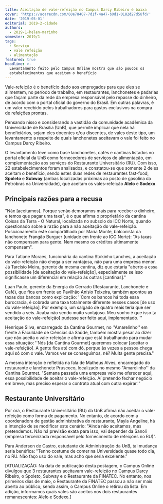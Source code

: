 ```yaml
---
title: Aceitação de vale-refeição no Campus Darcy Ribeiro é baixa
cover: 'https://ucarecdn.com/60e78407-7d1f-4a47-b0d1-0182d27d58fd/'
date: '2019-05-01'
editorial: 2019-2-cidade
authors:
  - 2019-1-helen-marinho
semester: 2019/1
tags:
  - Serviço
  - vale refeição
  - alimentação
featured: true
headline: >-
  Levantamento feito pelo Campus Online mostra que são poucos os
  estabelecimentos que aceitam o benefício
---
```

Vale-refeição é o benefício dado aos empregados para que eles se alimentem, no período de trabalho, em restaurantes, lanchonetes e padarias que façam parte da rede da empresa responsável pelo repasse do dinheiro, de acordo com o portal oficial do governo do Brasil. Em outras palavras, é um valor recebido pelos trabalhadores para gastos exclusivos na compra de refeições prontas.

Pensando nisso e considerando a vastidão da comunidade acadêmica da Universidade de Brasília (UnB), que permite implicar que nela há beneficiários, sejam eles docentes e/ou discentes, de vales deste tipo, um levantamento a respeito de quais lanchonetes aceitavam o vale foi feito no Campus Darcy Ribeiro.

O levantamento teve como base lanchonetes, cafés e cantinas listados no portal oficial da UnB como fornecedores de serviços de alimentação, em complementação aos serviços do Restaurante Universitário (RU). Com isso, 22 estabelecimentos foram analisados, e constatou-se que somente 2 deles aceitam o benefício, sendo estes duas redes de restaurantes fast-food, **Spoleto** e **Subway** (ambas localizadas próximas ao posto de gasolina da Petrobras na Universidade), que aceitam os vales-refeição **Alelo** e **Sodexo**.

## Principais razões para a recusa

 "Não \[aceitamos]. Porque senão demoramos mais para receber o dinheiro, e temos que pagar uma taxa", é o que afirma o proprietário da cantina Coisas da Terra - O Natural, localizada no subsolo do ICC Norte, quando questionado sobre a razão para a não aceitação do vale-refeição. Posicionamento este compartilhado por Maria Monte, balconista da lanchonete Frangão Burguer (unidade em frente ao ICC Norte): "As taxas não compensam para gente. Nem mesmo os créditos ultimamente compensam".

Para Tatiane Moraes, funcionária da cantina Stokinho Lanches, a aceitação do vale-refeição não chega a ser vantajosa, não para uma empresa menor. Já Tarcísio Meira, gerente da mesma cantina, diz que estaria "aberto a essa possibilidade \[de aceitação do vale-refeição], especialmente se isso significasse um diferencial em relação às outras \[cantinas]."

Luan Paulo, gerente da Energia do Cerrado (Restaurante, Lanchonete e Café), que fica em frente ao Pavilhão Anísio Teixeira, também apontou as taxas dos bancos como explicação: ''Com os bancos há toda essa burocracia, é cobrada uma taxa totalmente diferente nesses casos \[de uso do vale-refeição]. Por exemplo, um salgado de quatro reais  teria que ser vendido a seis. Acaba não sendo muito vantajoso. Meu sonho é que isso \[a aceitação do vale-refeição] pudesse ser feito aqui, implementado. '' 

Henrique Silva, encarregado da Cantina Gourmet, no ''Amarelinho'' em frente à Faculdade de Ciências da Saúde, também mostra pesar ao dizer que não aceita o vale-refeição e  afirma que está trabalhando para mudar essa situação: ''Nós \[da Cantina Gourmet] queremos colocar \[aceitar o vale-refeição]. A gente fica até com dó, porque às vezes a pessoa chega aqui só com o vale. Vamos ver se conseguimos, né? Muita gente precisa.'' 

A mesma intenção é refletida na fala de Matheus Alves, encarregado do restaurante e lanchonete Pruscoco, localizado no mesmo "Amarelinho'' da Cantina Gourmet. "Semana passada uma empresa veio me oferecer aqui, essa possibilidade de aceitar o vale-refeição. Aí pretendo fechar negócio em breve, mas preciso esperar o contrato atual com outra expirar.''

## Restaurante Universitário

Por ora, o Restaurante Universitário (RU) da UnB afirma não aceitar o vale-refeição como forma de pagamento. No entanto, de acordo com a coordenadora de gestão administrativa do restaurante, Mayla Angeline, há a intenção de se modificar este cenário: "Ainda não aceitamos, mas pretendemos. Não há previsão exata para isso, vai depender da Sanoli (empresa terceirizada responsável pelo fornecimento de refeições no RU)".

Para Anderson de Castro, estudante de Administração da UnB, tal mudança seria benéfica: "Tenho costume de comer na Universidade quase todo dia, no RU. Não faço uso do vale, mas acho que seria excelente.”

\[ATUALIZAÇÃO: Na data de publicação desta postagem, o Campus Online divulgou que 3 restaurantes aceitavam vale-refeição no Campus Darcy Ribeiro, o Spoleto, Subway e o Restaurante da FINATEC. No entanto, nos primeiros dias de maio, o Restaurante da FINATEC passou a não ser mais aberto ao público, sendo assim, o Campus Online o retirou da lista. Em adição, informamos quais vales são aceitos nos dois restaurantes remanescentes: Alelo e Sodexo.]
